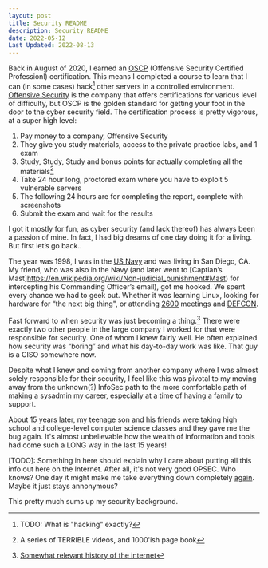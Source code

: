 ```yaml
---
layout: post
title: Security README
description: Security README
date: 2022-05-12
Last Updated: 2022-08-13
---
```


Back in August of 2020, I earned an [OSCP](https://www.offensive-security.com/pwk-oscp/) (Offensive Security Certified Professionl) certification.  This means I completed a course to learn that I can (in some cases) hack[^1] other servers in a controlled environment.  [Offensive Security](https://www.offensive-security.com/) is the company that offers certifications for various level of difficulty, but OSCP is the golden standard for getting your foot in the door to the cyber security field.  The certification process is pretty vigorous, at a super high level:

1. Pay money to a company, Offensive Security
2. They give you study materials, access to the private practice labs, and 1 exam 
3. Study, Study, Study and bonus points for actually completing all the materials[^2]
4. Take 24 hour long, proctored exam where you have to exploit 5 vulnerable servers
5. The following 24 hours are for completing the report, complete with screenshots
6. Submit the exam and wait for the results 

I got it mostly for fun, as cyber security (and lack thereof) has always been a passion of mine.  In fact, I had big dreams of one day doing it for a living.  But first let’s go back..

The year was 1998, I was in the [US Navy](/life/navy/) and was living in San Diego, CA.  My friend, who was also in the Navy (and later went to [Captian’s Mast]https://en.wikipedia.org/wiki/Non-judicial_punishment#Mast) for intercepting his Commanding Officer’s email), got me hooked.  We spent every chance we had to geek out.  Whether it was learning Linux, looking for hardware for “the next big thing", or attending [2600](https://2600.com/) meetings and [DEFCON](https://www.defcon.org).

Fast forward to when security was just becoming a thing.[^3]  There were exactly two other people in the large company I worked for that were responsible for security.  One of whom I knew fairly well. He often explained how security was “boring” and what his day-to-day work was like.  That guy is a CISO somewhere now.  

Despite what I knew and coming from another company where I was almost solely responsible for their security, I feel like this was pivotal to my moving away from the unknown(?) InfoSec path to the more comfortable path of making a sysadmin my career, especially at a time of having a family to support.

About 15 years later, my teenage son and his friends were taking high school and college-level computer science classes and they gave me the bug again. It's almost unbelievable how the wealth of information and tools had come such a LONG way in the last 15 years!

[TODO]: Something in here should explain why I care about putting all this info out here on the Internet.  After all, it's not very good OPSEC.  Who knows? One day it might make me take everything down completely [again](/tech/code/how-my-site-works).  Maybe it just stays annonymous?

This pretty much sums up my security background.  

[^1]: TODO: What is "hacking" exactly?
[^2]: A series of TERRIBLE videos, and 1000'ish page book
[^3]: [Somewhat relevant history of the internet](../musings/history-of-infosec-and-www.md)